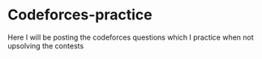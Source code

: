 # Codeforces-practice
Here I will be posting the codeforces questions which I practice when not upsolving the contests
